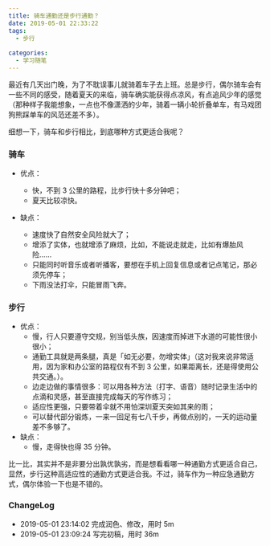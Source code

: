 ```yaml
---
title: 骑车通勤还是步行通勤？
date: 2019-05-01 22:33:22
tags:
  - 步行
  
categories:
  - 学习随笔
---
```



<!--more-->

最近有几天出门晚，为了不耽误事儿就骑着车子去上班。总是步行，偶尔骑车会有一些不同的感受，随着夏天的来临，骑车确实能获得点凉风，有点追风少年的感觉（那种样子我能想象，一点也不像潇洒的少年，骑着一辆小轮折叠单车，有马戏团狗熊踩单车的风范还差不多）。

细想一下，骑车和步行相比，到底哪种方式更适合我呢？

### 骑车

- 优点：
  - 快，不到 3 公里的路程，比步行快十多分钟吧；
  - 夏天比较凉快。

- 缺点：
  - 速度快了自然安全风险就大了；
  - 增添了实体，也就增添了麻烦，比如，不能说走就走，比如有爆胎风险……
  - 只能同时听音乐或者听播客，要想在手机上回复信息或者记点笔记，那必须先停车；
  - 下雨没法打伞，只能冒雨飞奔。

### 步行

- 优点：
  - 慢，行人只要遵守交规，别当低头族，因速度而掉进下水道的可能性很小很小；
  - 通勤工具就是两条腿，真是「如无必要，勿增实体」（这对我来说非常适用，因为家和办公室的路程仅有不到 3 公里，如果距离长，还是得使用公共交通。）。
  - 边走边做的事情很多：可以用各种方法（打字、语音）随时记录生活中的点滴和灵感，甚至直接完成每天的写作练习；
  - 适应性更强，只要带着伞就不用怕深圳夏天突如其来的雨；
  - 可以替代部分锻炼，一来一回足有七八千步，再做点别的，一天的运动量差不多够了。
- 缺点：
  - 慢，走得快也得 35 分钟。

比一比，其实并不是非要分出孰优孰劣，而是想看看哪一种通勤方式更适合自己，显然，步行这种高适应性的通勤方式更适合我。不过，骑车作为一种应急通勤方式，偶尔体验一下也是不错的。

### ChangeLog


- 2019-05-01 23:14:02 完成润色、修改，用时 5m
- 2019-05-01 23:09:24 写完初稿，用时 36m